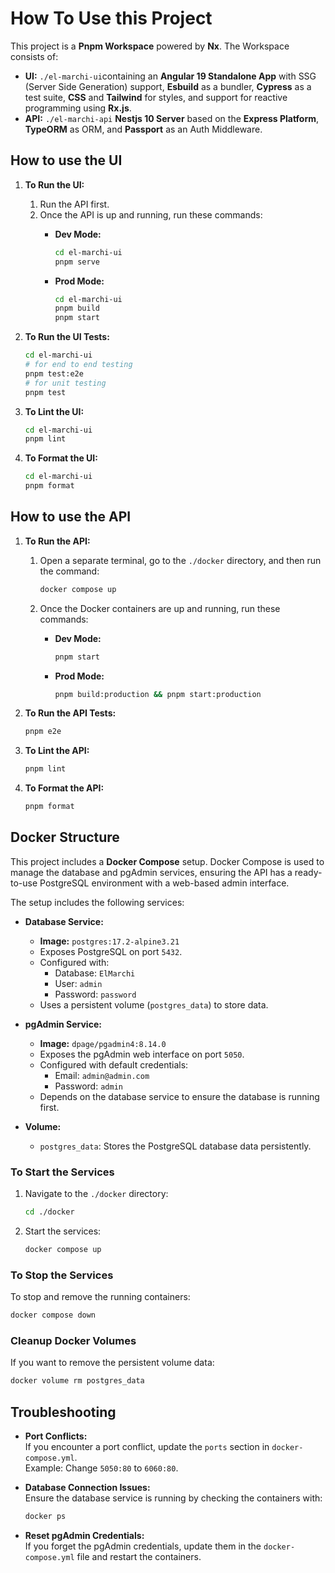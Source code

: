 # How To Use this Project

This project is a **Pnpm Workspace** powered by **Nx**. The Workspace consists of:

- **UI:** `./el-marchi-ui`containing an **Angular 19 Standalone App** with SSG (Server Side Generation) support, **Esbuild** as a bundler, **Cypress** as a test suite, **CSS** and **Tailwind** for styles, and support for reactive programming using **Rx.js**.
- **API:** `./el-marchi-api` **Nestjs 10 Server** based on the **Express Platform**, **TypeORM** as ORM, and **Passport** as an Auth Middleware.

## How to use the UI

1. **To Run the UI:**
    1. Run the API first.
    2. Once the API is up and running, run these commands:
        - **Dev Mode:**  

          ```sh
          cd el-marchi-ui
          pnpm serve
          ```  

        - **Prod Mode:**  

          ```sh
          cd el-marchi-ui
          pnpm build
          pnpm start
          ```

2. **To Run the UI Tests:**  

    ```sh
    cd el-marchi-ui
    # for end to end testing
    pnpm test:e2e
    # for unit testing
    pnpm test
    ```

3. **To Lint the UI:**  

    ```sh
    cd el-marchi-ui
    pnpm lint
    ```

4. **To Format the UI:**  

    ```sh
    cd el-marchi-ui
    pnpm format
    ```

## How to use the API

1. **To Run the API:**
    1. Open a separate terminal, go to the `./docker` directory, and then run the command:

       ```sh
       docker compose up
       ```

    2. Once the Docker containers are up and running, run these commands:
        - **Dev Mode:**  

          ```sh
          pnpm start
          ```

        - **Prod Mode:**  

          ```sh
          pnpm build:production && pnpm start:production
          ```

2. **To Run the API Tests:**  

    ```sh
    pnpm e2e
    ```

3. **To Lint the API:**  

    ```sh
    pnpm lint
    ```

4. **To Format the API:**  

    ```sh
    pnpm format
    ```

## Docker Structure

This project includes a **Docker Compose** setup. Docker Compose is used to manage the database and pgAdmin services, ensuring the API has a ready-to-use PostgreSQL environment with a web-based admin interface.

The setup includes the following services:

- **Database Service:**
  - **Image:** `postgres:17.2-alpine3.21`
  - Exposes PostgreSQL on port `5432`.
  - Configured with:
    - Database: `ElMarchi`
    - User: `admin`
    - Password: `password`
  - Uses a persistent volume (`postgres_data`) to store data.

- **pgAdmin Service:**
  - **Image:** `dpage/pgadmin4:8.14.0`
  - Exposes the pgAdmin web interface on port `5050`.
  - Configured with default credentials:
    - Email: `admin@admin.com`
    - Password: `admin`
  - Depends on the database service to ensure the database is running first.

- **Volume:**
  - `postgres_data`: Stores the PostgreSQL database data persistently.

### To Start the Services

1. Navigate to the `./docker` directory:

   ```sh
   cd ./docker
   ```

2. Start the services:

   ```sh
   docker compose up
   ```

### To Stop the Services

To stop and remove the running containers:

```sh
docker compose down
```

### Cleanup Docker Volumes

If you want to remove the persistent volume data:

```sh
docker volume rm postgres_data
```

## Troubleshooting

- **Port Conflicts:**  
  If you encounter a port conflict, update the `ports` section in `docker-compose.yml`.  
  Example: Change `5050:80` to `6060:80`.

- **Database Connection Issues:**  
  Ensure the database service is running by checking the containers with:

  ```sh
  docker ps
  ```

- **Reset pgAdmin Credentials:**  
  If you forget the pgAdmin credentials, update them in the `docker-compose.yml` file and restart the containers.
